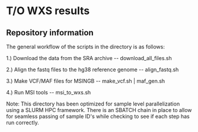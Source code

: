 # T/O WXS results

## Repository information

The general workflow of the scripts in the directory is as follows:

1.) Download the data from the SRA archive -- download_all_files.sh

2.) Align the fastq files to the hg38 reference genome -- align_fastq.sh

3.) Make VCF/MAF files for MSINGB -- make_vcf.sh | maf_gen.sh

4.) Run MSI tools -- msi_to_wxs.sh


Note: This directory has been optimized for sample level parallelization using a SLURM HPC framework. There is an SBATCH chain in place
 to allow for seamless passing of sample ID's while checking to see if each step has run correctly.



  
